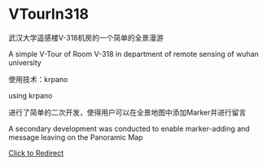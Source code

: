 # VTourIn318

武汉大学遥感楼V-318机房的一个简单的全景漫游

A simple V-Tour of Room V-318 in department of remote sensing of wuhan university

使用技术：krpano

using krpano

进行了简单的二次开发，使得用户可以在全景地图中添加Marker并进行留言

A secondary development was conducted to enable marker-adding and message leaving on the Panoramic Map

[Click to Redirect](https://rsdonkey.github.io/VTourIn318/vtour.html)
